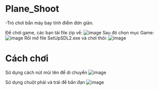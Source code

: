 # Plane_Shoot
-Trò chơi bắn máy bay tính điểm đơn giản.

Để chơi game, các bạn tải file zip về:
![image](https://github.com/luongvanket/Plane_Shoot/assets/125648877/c0ccf65a-b983-483f-a2db-bebd71de9778)
Sau đó chọn mục Game:
![image](https://github.com/luongvanket/Plane_Shoot/assets/125648877/7bc979f5-1d6a-4d95-9445-08fd8c9eedf6)
Rồi mở file SetUpSDL2.exe và chơi thôi:
![image](https://github.com/luongvanket/Plane_Shoot/assets/125648877/f8306298-8351-41ad-8844-46bbe308f3bf)

# Cách chơi

Sử dụng cách nút mũi tên để di chuyển  ![image](https://github.com/luongvanket/Plane_Shoot/assets/125648877/4c17b9a8-2bf1-468c-9fe1-ca1b2d4278f8)
                                                
Sử dụng chuột phải và trái để bắn đạn ![image](https://github.com/luongvanket/Plane_Shoot/assets/125648877/72b052dd-10de-46a2-865c-62ae49700dcc)

